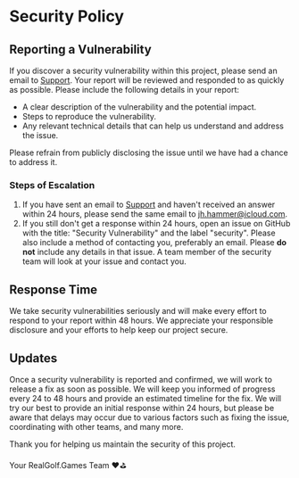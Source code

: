 # Security Policy

## Reporting a Vulnerability

If you discover a security vulnerability within this project, please send an email to [Support](mailo:support@realgolf.games). Your report will be reviewed and responded to as quickly as possible. Please include the following details in your report:

- A clear description of the vulnerability and the potential impact.
- Steps to reproduce the vulnerability.
- Any relevant technical details that can help us understand and address the issue.

Please refrain from publicly disclosing the issue until we have had a chance to address it.

### Steps of Escalation

1. If you have sent an email to [Support](mailo:support@realgolf.games) and haven't received an answer within 24 hours, please send the same email to [jh.hammer@icloud.com](mailto:jh.hammer@icloud.com).
2. If you still don't get a response within 24 hours, open an issue on GitHub with the title: "Security Vulnerability" and the label "security". Please also include a method of contacting you, preferably an email. Please **do not** include any details in that issue. A team member of the security team will look at your issue and contact you.

## Response Time

We take security vulnerabilities seriously and will make every effort to respond to your report within 48 hours. We appreciate your responsible disclosure and your efforts to help keep our project secure.

## Updates

Once a security vulnerability is reported and confirmed, we will work to release a fix as soon as possible. We will keep you informed of progress every 24 to 48 hours and provide an estimated timeline for the fix. We will try our best to provide an initial response within 24 hours, but please be aware that delays may occur due to various factors such as fixing the issue, coordinating with other teams, and many more.

Thank you for helping us maintain the security of this project.

Your RealGolf.Games Team ❤️⛳️

